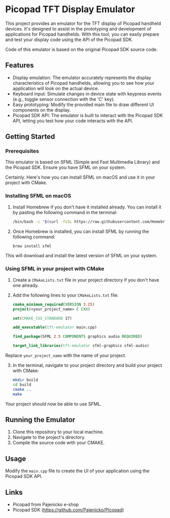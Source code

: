 # Picopad TFT Display Emulator

This project provides an emulator for the TFT display of Picopad handheld devices. It's designed to assist in the
prototyping and development of applications for Picopad handhelds. With this tool, you can easily prepare and test your
display code using the API of the Picopad SDK.

Code of this emulator is based on the original Picopad SDK source code.

## Features

- Display emulation: The emulator accurately represents the display characteristics of Picopad handhelds, allowing you
  to see how your application will look on the actual device.
- Keyboard input: Simulate changes in device state with keypress events (e.g., toggle sensor connection with the 'C'
  key).
- Easy prototyping: Modify the provided main file to draw different UI components on the display.
- Picopad SDK API: The emulator is built to interact with the Picopad SDK API, letting you test how your code interacts
  with the API.

## Getting Started

### Prerequisites

This emulator is based on SFML (Simple and Fast Multimedia Library) and the Picopad SDK. Ensure you have SFML on your
system.

Certainly. Here's how you can install SFML on macOS and use it in your project with CMake.

### Installing SFML on macOS

1. Install Homebrew if you don't have it installed already. You can install it by pasting the following command in the
   terminal:

    ```bash
    /bin/bash -c "$(curl -fsSL https://raw.githubusercontent.com/Homebrew/install/HEAD/install.sh)"
    ```

2. Once Homebrew is installed, you can install SFML by running the following command:

    ```bash
    brew install sfml
    ```

This will download and install the latest version of SFML on your system.

### Using SFML in your project with CMake

1. Create a `CMakeLists.txt` file in your project directory if you don't have one already.

2. Add the following lines to your `CMakeLists.txt` file:

    ```cmake
    cmake_minimum_required(VERSION 3.25)
    project(<your_project_name> C CXX)
    
    set(CMAKE_CXX_STANDARD 17)
    
    add_executable(tft-emulator main.cpp)
    
    find_package(SFML 2.5 COMPONENTS graphics audio REQUIRED)
    
    target_link_libraries(tft-emulator sfml-graphics sfml-audio)
    ```

Replace `your_project_name` with the name of your project.

3. In the terminal, navigate to your project directory and build your project with CMake:

    ```bash
    mkdir build
    cd build
    cmake ..
    make
    ```

Your project should now be able to use SFML.

## Running the Emulator

1. Clone this repository to your local machine.
2. Navigate to the project's directory.
3. Compile the source code with your CMAKE. 

## Usage

Modify the `main.cpp` file to create the UI of your application using the Picopad SDK API.

## Links

- Picopad from Pajenicko e-shop
- Picopad SDK (https://github.com/Pajenicko/Picopad)